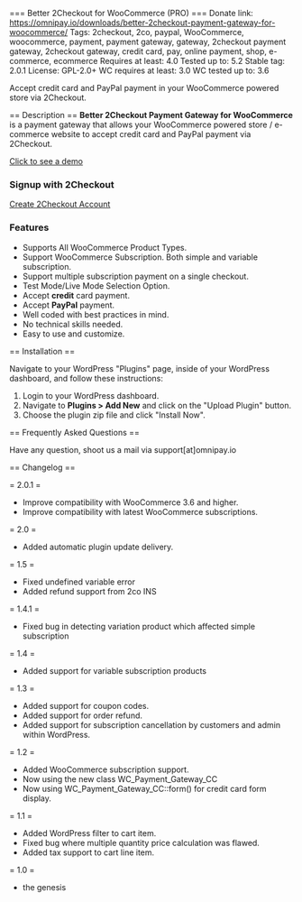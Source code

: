 === Better 2Checkout for WooCommerce (PRO) ===
Donate link: https://omnipay.io/downloads/better-2checkout-payment-gateway-for-woocommerce/
Tags: 2checkout, 2co, paypal, WooCommerce, woocommerce, payment, payment gateway, gateway, 2checkout payment gateway, 2checkout gateway, credit card, pay, online payment, shop, e-commerce, ecommerce
Requires at least: 4.0
Tested up to: 5.2
Stable tag: 2.0.1
License: GPL-2.0+
WC requires at least: 3.0
WC tested up to: 3.6

Accept credit card and PayPal payment in your WooCommerce powered store via 2Checkout.

== Description ==
**Better 2Checkout Payment Gateway for WooCommerce** is a payment gateway that allows your WooCommerce powered store / e-commerce website to accept credit card and PayPal payment via 2Checkout.

[Click to see a demo](https://omnipay.io/woocommerce-demo/)

### Signup with 2Checkout
[Create 2Checkout Account](https://www.2checkout.com/referral?r=d233352b90)

### Features
* Supports All WooCommerce Product Types.
* Support WooCommerce Subscription. Both simple and variable subscription.
* Support multiple subscription payment on a single checkout.
* Test Mode/Live Mode Selection Option.
* Accept **credit** card payment.
* Accept **PayPal** payment.
* Well coded with best practices in mind.
* No technical skills needed.
* Easy to use and customize.


== Installation ==

Navigate to your WordPress "Plugins" page, inside of your WordPress dashboard, and follow these instructions:

1. Login to your WordPress dashboard.
1. Navigate to **Plugins > Add New** and click on the "Upload Plugin" button.
1. Choose the plugin zip file and click "Install Now".

== Frequently Asked Questions ==

Have any question, shoot us a mail via support[at]omnipay.io

== Changelog ==

= 2.0.1 =
* Improve compatibility with WooCommerce 3.6 and higher.
* Improve compatibility with latest WooCommerce subscriptions.

= 2.0 =
* Added automatic plugin update delivery.

= 1.5 =
* Fixed undefined variable error
* Added refund support from 2co INS

= 1.4.1 =
* Fixed bug in detecting variation product which affected simple subscription

= 1.4 =
* Added support for variable subscription products

= 1.3 =
* Added support for coupon codes.
* Added support for order refund.
* Added support for subscription cancellation by customers and admin within WordPress.

= 1.2 =
* Added WooCommerce subscription support.
* Now using the new class WC_Payment_Gateway_CC
* Now using WC_Payment_Gateway_CC::form() for credit card form display.

= 1.1 =
* Added WordPress filter to cart item.
* Fixed bug where multiple quantity price calculation was flawed.
* Added tax support to cart line item.

= 1.0 =
* the genesis
